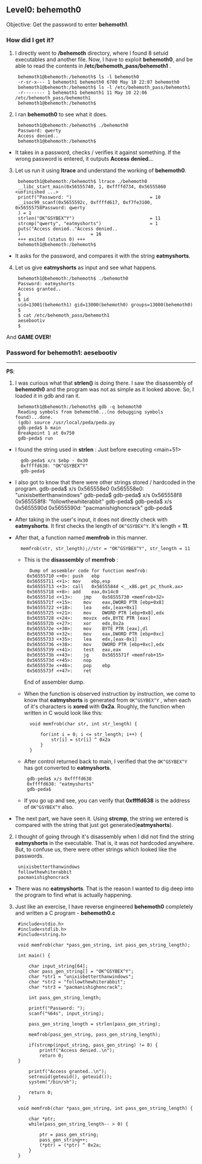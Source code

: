 ﻿## Level0: behemoth0

Objective: Get the password to enter **behemoth1**.

### How did I get it?

1. I directly went to **/behemoth** directory, where I found 8 setuid executables and another file. Now, I have to exploit **behemoth0**, and be able to read the contents in **/etc/behemoth_pass/behemoth1** .

		behemoth1@behemoth:/behemoth$ ls -l behemoth0
		-r-sr-x--- 1 behemoth1 behemoth0 6700 May 10 22:07 behemoth0
		behemoth1@behemoth:/behemoth$ ls -l /etc/behemoth_pass/behemoth1
		-r-------- 1 behemoth1 behemoth1 11 May 10 22:06 /etc/behemoth_pass/behemoth1
		behemoth1@behemoth:/behemoth$ 

2. I ran **behemoth0** to see what it does.

		behemoth1@behemoth:/behemoth$ ./behemoth0
		Password: qwerty
		Access denied..
		behemoth1@behemoth:/behemoth$ 

* It takes in a password, checks / verifies it against something. If the wrong password is entered, it outputs **Access denied..**. 

3. Let us run it using **ltrace** and understand the working of **behemoth0**.

		behemoth1@behemoth:/behemoth$ ltrace ./behemoth0
		__libc_start_main(0x56555740, 1, 0xffffd734, 0x56555860 <unfinished ...>
		printf("Password: ")                             = 10
		__isoc99_scanf(0x5655592c, 0xffffd617, 0xf7fe3100, 0x56555758Password: qwerty
		) = 1
		strlen("OK^GSYBEX^Y")                            = 11
		strcmp("qwerty", "eatmyshorts")                  = 1
		puts("Access denied.."Access denied..
		)                          = 16
		+++ exited (status 0) +++
		behemoth1@behemoth:/behemoth$ 

* It asks for the password, and compares it with the string **eatmyshorts**. 

4. Let us give **eatmyshorts** as input and see what happens.

		behemoth1@behemoth:/behemoth$ ./behemoth0 
		Password: eatmyshorts
		Access granted..
		$ 
		$ id
		uid=13001(behemoth1) gid=13000(behemoth0) groups=13000(behemoth0)
		$ 
		$ cat /etc/behemoth_pass/behemoth1
		aesebootiv
		$ 

And **GAME OVER!**

### Password for behemoth1: aesebootiv

------------------

**PS**:

1. I was curious what that **strlen()** is doing there. I saw the disassembly of **behemoth0** and the program was not as simple as it looked above. So, I loaded it in gdb and ran it.
			
		behemoth1@behemoth:/behemoth$ gdb -q behemoth0
		Reading symbols from behemoth0...(no debugging symbols found)...done.
		(gdb) source /usr/local/peda/peda.py
		gdb-peda$ b main
		Breakpoint 1 at 0x750
		gdb-peda$ run


* I found the string used in **strlen** : Just before executing <main+51>
		
		gdb-peda$ x/s $ebp - 0x30
		0xffffd638:	"OK^GSYBEX^Y"
		gdb-peda$ 

* I also got to know that there were other strings stored / hardcoded in the program. 
		gdb-peda$ x/s 0x565558e0
		0x565558e0:	"unixisbetterthanwindows"
		gdb-peda$
		gdb-peda$ x/s 0x565558f8
		0x565558f8:	"followthewhiterabbit"
		gdb-peda$ 
		gdb-peda$ x/s 0x5655590d
		0x5655590d:	"pacmanishighoncrack"
		gdb-peda$ 
		 
* After taking in the user's input, it does not directly check with **eatmyshorts**. It first checks the length of `OK^GSYBEX^Y`. It's length = **11**.

* After that, a function named **memfrob** in this manner.
		
		memfrob(str, str_length);//str = "OK^GSYBEX^Y", str_length = 11

	* This is the **disassembly** of **memfrob** :
			
			Dump of assembler code for function memfrob:
		   0x56555710 <+0>:	push   ebp
		   0x56555711 <+1>:	mov    ebp,esp
		   0x56555713 <+3>:	call   0x5655584d <__x86.get_pc_thunk.ax>
		   0x56555718 <+8>:	add    eax,0x14c0
		   0x5655571d <+13>:	jmp    0x56555730 <memfrob+32>
		   0x5655571f <+15>:	mov    eax,DWORD PTR [ebp+0x8]
		   0x56555722 <+18>:	lea    edx,[eax+0x1]
		   0x56555725 <+21>:	mov    DWORD PTR [ebp+0x8],edx
		   0x56555728 <+24>:	movzx  edx,BYTE PTR [eax]
		   0x5655572b <+27>:	xor    edx,0x2a
		   0x5655572e <+30>:	mov    BYTE PTR [eax],dl
		   0x56555730 <+32>:	mov    eax,DWORD PTR [ebp+0xc]
		   0x56555733 <+35>:	lea    edx,[eax-0x1]
		   0x56555736 <+38>:	mov    DWORD PTR [ebp+0xc],edx
		   0x56555739 <+41>:	test   eax,eax
		   0x5655573b <+43>:	jg     0x5655571f <memfrob+15>
		   0x5655573d <+45>:	nop
		   0x5655573e <+46>:	pop    ebp
		   0x5655573f <+47>:	ret    
		End of assembler dump.
			
	* When the function is observed instruction by instruction, we come to know that **eatmyshorts** is generated from `OK^GSYBEX^Y` , when each of it's characters is **xored** with **0x2a**. Roughly, the function when written in C would look like this:
	
			void memfrob(char str, int str_length) {
				
				for(int i = 0; i <= str_length; i++) {
					str[i] = str[i] ^ 0x2a
				}
			}
	*  After control returned back to main, I verified that the  `OK^GSYBEX^Y` has got converted to **eatmyshorts**. 
	
			gdb-peda$ x/s 0xffffd638     
			0xffffd638:	"eatmyshorts"
			gdb-peda$ 

	* If you go up and see, you can verify that **0xffffd638** is the address of `OK^GSYBEX^Y` also. 

* The next part, we have seen it. Using **strcmp**, the string we entered is compared with the string that just got generated(**eatmyshorts**). 

2. I thought of going through it's disassembly when I did not find the string **eatmyshorts** in the executable. That is, it was not hardcoded anywhere. But, to confuse us, there were other strings which looked like the passwords. 
		
		unixisbetterthanwindows
		followthewhiterabbit
		pacmanishighoncrack

* There was no **eatmyshorts**. That is the reason I wanted to dig deep into the program to find what is actually happening. 

3. Just like an exercise, I have reverse engineered **behemoth0** completely and written a C program - **behemoth0.c**

		#include<stdio.h>
		#include<stdlib.h>
		#include<string.h>

		void memfrob(char *pass_gen_string, int pass_gen_string_length);

		int main() {
	
			char input_string[64];
			char pass_gen_string[] = "OK^GSYBEX^Y";
			char *str1 = "unixisbetterthanwindows";
			char *str2 = "followthewhiterabbit";
			char *str3 = "pacmanishighoncrack";

			int pass_gen_string_length;

			printf("Password: ");
			scanf("%64s", input_string);

			pass_gen_string_length = strlen(pass_gen_string);

			memfrob(pass_gen_string, pass_gen_string_length);

			if(strcmp(input_string, pass_gen_string) != 0) {
				printf("Access denied..\n");
				return 0;
		}

			printf("Access granted..\n");
			setreuid(geteuid(), geteuid());
			system("/bin/sh");

			return 0;
		}

		void memfrob(char *pass_gen_string, int pass_gen_string_length) {

			char *ptr;
			while(pass_gen_string_length-- > 0) {

				ptr = pass_gen_string;
				pass_gen_string++;
				(*ptr) = (*ptr) ^ 0x2a;
			}
		}
 

	 

